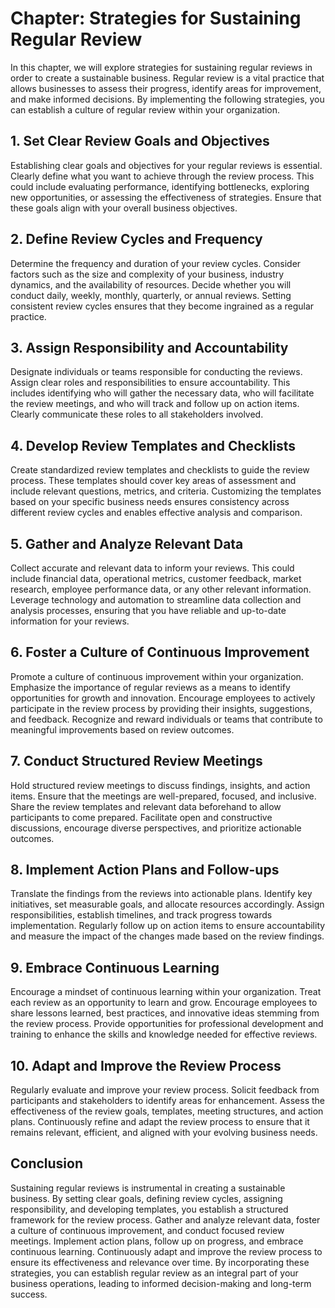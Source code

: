 Chapter: Strategies for Sustaining Regular Review
=================================================

In this chapter, we will explore strategies for sustaining regular reviews in order to create a sustainable business. Regular review is a vital practice that allows businesses to assess their progress, identify areas for improvement, and make informed decisions. By implementing the following strategies, you can establish a culture of regular review within your organization.

**1. Set Clear Review Goals and Objectives**
--------------------------------------------

Establishing clear goals and objectives for your regular reviews is essential. Clearly define what you want to achieve through the review process. This could include evaluating performance, identifying bottlenecks, exploring new opportunities, or assessing the effectiveness of strategies. Ensure that these goals align with your overall business objectives.

**2. Define Review Cycles and Frequency**
-----------------------------------------

Determine the frequency and duration of your review cycles. Consider factors such as the size and complexity of your business, industry dynamics, and the availability of resources. Decide whether you will conduct daily, weekly, monthly, quarterly, or annual reviews. Setting consistent review cycles ensures that they become ingrained as a regular practice.

**3. Assign Responsibility and Accountability**
-----------------------------------------------

Designate individuals or teams responsible for conducting the reviews. Assign clear roles and responsibilities to ensure accountability. This includes identifying who will gather the necessary data, who will facilitate the review meetings, and who will track and follow up on action items. Clearly communicate these roles to all stakeholders involved.

**4. Develop Review Templates and Checklists**
----------------------------------------------

Create standardized review templates and checklists to guide the review process. These templates should cover key areas of assessment and include relevant questions, metrics, and criteria. Customizing the templates based on your specific business needs ensures consistency across different review cycles and enables effective analysis and comparison.

**5. Gather and Analyze Relevant Data**
---------------------------------------

Collect accurate and relevant data to inform your reviews. This could include financial data, operational metrics, customer feedback, market research, employee performance data, or any other relevant information. Leverage technology and automation to streamline data collection and analysis processes, ensuring that you have reliable and up-to-date information for your reviews.

**6. Foster a Culture of Continuous Improvement**
-------------------------------------------------

Promote a culture of continuous improvement within your organization. Emphasize the importance of regular reviews as a means to identify opportunities for growth and innovation. Encourage employees to actively participate in the review process by providing their insights, suggestions, and feedback. Recognize and reward individuals or teams that contribute to meaningful improvements based on review outcomes.

**7. Conduct Structured Review Meetings**
-----------------------------------------

Hold structured review meetings to discuss findings, insights, and action items. Ensure that the meetings are well-prepared, focused, and inclusive. Share the review templates and relevant data beforehand to allow participants to come prepared. Facilitate open and constructive discussions, encourage diverse perspectives, and prioritize actionable outcomes.

**8. Implement Action Plans and Follow-ups**
--------------------------------------------

Translate the findings from the reviews into actionable plans. Identify key initiatives, set measurable goals, and allocate resources accordingly. Assign responsibilities, establish timelines, and track progress towards implementation. Regularly follow up on action items to ensure accountability and measure the impact of the changes made based on the review findings.

**9. Embrace Continuous Learning**
----------------------------------

Encourage a mindset of continuous learning within your organization. Treat each review as an opportunity to learn and grow. Encourage employees to share lessons learned, best practices, and innovative ideas stemming from the review process. Provide opportunities for professional development and training to enhance the skills and knowledge needed for effective reviews.

**10. Adapt and Improve the Review Process**
--------------------------------------------

Regularly evaluate and improve your review process. Solicit feedback from participants and stakeholders to identify areas for enhancement. Assess the effectiveness of the review goals, templates, meeting structures, and action plans. Continuously refine and adapt the review process to ensure that it remains relevant, efficient, and aligned with your evolving business needs.

**Conclusion**
--------------

Sustaining regular reviews is instrumental in creating a sustainable business. By setting clear goals, defining review cycles, assigning responsibility, and developing templates, you establish a structured framework for the review process. Gather and analyze relevant data, foster a culture of continuous improvement, and conduct focused review meetings. Implement action plans, follow up on progress, and embrace continuous learning. Continuously adapt and improve the review process to ensure its effectiveness and relevance over time. By incorporating these strategies, you can establish regular review as an integral part of your business operations, leading to informed decision-making and long-term success.
